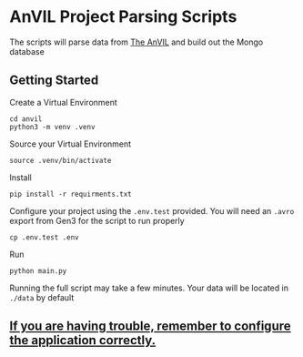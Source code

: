 # AnVIL Project Parsing Scripts

The scripts will parse data from [The AnVIL](https://gen3.theanvil.io/) and build out the Mongo database

## Getting Started

Create a Virtual Environment

```
cd anvil
python3 -m venv .venv
```

Source your Virtual Environment

```
source .venv/bin/activate
```

Install

```
pip install -r requirments.txt
```

Configure your project using the `.env.test` provided.
You will need an `.avro` export from Gen3 for the script to run properly

```
cp .env.test .env
```

Run

```
python main.py
```

Running the full script may take a few minutes. Your data will be located in `./data` by default

## [If you are having trouble, remember to configure the application correctly.](../docs/CONFIGURATION.md)
